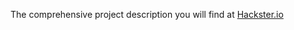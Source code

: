 The comprehensive project description you will find at [Hackster.io](https://www.hackster.io/myslide/speak2me-bd993e)
